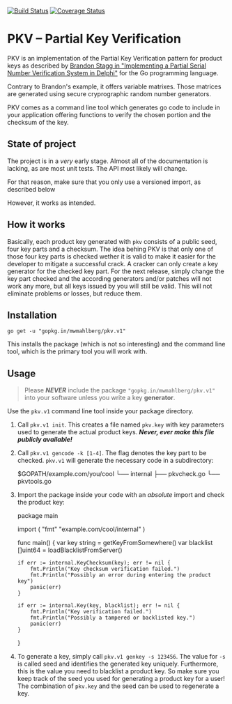 [![Build Status](https://travis-ci.org/mwmahlberg/pkv.svg)](https://travis-ci.org/mwmahlberg/pkv)
[![Coverage Status](https://coveralls.io/repos/mwmahlberg/pkv/badge.svg?branch=develop&service=github)](https://coveralls.io/github/mwmahlberg/pkv?branch=develop)
# PKV – Partial Key Verification

PKV is an implementation of the Partial Key Verification pattern for product keys as described by [Brandon Stagg in "Implementing a Partial Serial Number Verification System in Delphi"][pkv] for the Go programming language.

Contrary to Brandon's example, it offers variable matrixes. Those matrices  are generated using secure cryprographic random number generators.


PKV comes as a command line tool which generates go code to include in your application offering functions to verify the chosen portion and the checksum of the key.

## State of project

The project is in a *very* early stage. Almost all of the documentation is lacking, as are most unit tests. The API most likely will change.

For that reason, make sure that you only use a versioned import, as described below

However, it works as intended.

## How it works

Basically, each product key generated with  `pkv` consists of a public seed, four key parts and a checksum. The idea behing PKV is that only one of those four key parts is checked wether it is valid to make it easier for the developer to mitigate a successful crack. A cracker can only create a key generator for the checked key part. For the next release, simply change the key part checked and the according generators and/or patches will not work any more, but all keys issued by you will still be valid. This will not eliminate problems or losses, but reduce them.

## Installation

`go get -u "gopkg.in/mwmahlberg/pkv.v1"`

This installs the package (which is not so interesting) and the command line tool, which is the primary tool you will work with.

## Usage

> Please ***NEVER*** include the package `"gopkg.in/mwmahlberg/pkv.v1"` into your software unless you write a key **generator**.

Use the `pkv.v1` command line tool inside your package directory.

 1. Call `pkv.v1 init`. This creates a file named `pkv.key` with key parameters used to generate the actual product keys. ***Never, ever make this file publicly available!***
 2. Call `pkv.v1 gencode -k [1-4]`. The flag denotes the key part to be checked. `pkv.v1` will generate the necessary code in a subdirectory:
 		
     $GOPATH/example.com/you/cool
								└── internal
	        					    ├── pkvcheck.go
	        					    └── pkvtools.go	
         

 3. Import the package inside your code with an *absolute* import and check the product key:
 
	package main
	
	import (
	    "fmt"
		"example.com/cool/internal"
	)
		
	func main() {
		var key       string = getKeyFromSomewhere()
		var blacklist []uint64 = loadBlacklistFromServer()
			
		if err := internal.KeyChecksum(key); err != nil {
		    fmt.Println("Key checksum verification failed.")
		    fmt.Println("Possibly an error during entering the product key")
			panic(err)
		}

		if err := internal.Key(key, blacklist); err != nil {
			fmt.Println("Key verification failed.")
		    fmt.Println("Possibly a tampered or backlisted key.")
			panic(err)
		}
			
	}
	
 4. To generate a key, simply call `pkv.v1 genkey -s 123456`. The value for `-s` is called seed and identifies the generated key uniquely. Furthermore, this is the value you need to blacklist a product key. So make sure you keep track of the seed you used for generating a product key for a user! The combination of `pkv.key` and the seed can be used to regenerate a key.

[pkv]: http://www.brandonstaggs.com/2007/07/26/implementing-a-partial-serial-number-verification-system-in-delphi/
